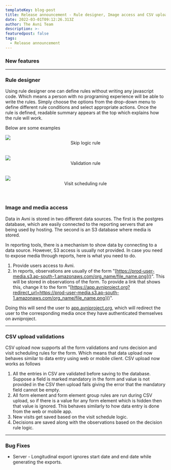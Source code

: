 ```yaml
---
templateKey: blog-post
title: Release announcement - Rule designer, Image access and CSV upload validations
date: 2022-03-01T09:12:26.313Z
author: The Avni Team
description: >-
featuredpost: false
tags:
  - Release announcement 
---
```

 

### New features

---------------------------------------------------------------------------

### Rule designer
Using rule designer one can define rules without writing any javascript code. Which means a person with no programing experience will be
able to write the rules. Simply choose the options from the drop-down menu to define different rule conditions and select appropriate actions.
Once the rule is defined, readable summary appears at the top which explains how the rule will work.

Below are some examples

![](/img/features/RD_skip_logic.gif)
<span style="display:flex;justify-content:center;">Skip logic rule</span>
<br>

![](/img/features/RD_validation_error.gif)
<span style="display:flex;justify-content:center;">Validation rule</span>
<br>


![](/img/features/RD_visit_scheduling.gif)
<span style="display:flex;justify-content:center;">Visit scheduling rule</span>
<br>
<br>

### Image and media access
Data in Avni is stored in two different data sources. The first is the postgres database, which are easily connected to the reporting servers that are being used by hosting. The second is an S3 database where media is stored.

In reporting tools, there is a mechanism to show data by connecting to a data source. However, S3 access is usually not provided. In case you need to expose media through reports, here is what you need to do.

1. Provide users access to Avni.
2. In reports, observations are usually of the form "[https://prod-user-media.s3.ap-south-1.amazonaws.com/org_name/file_name.png]()". This will be stored in observations of the form. To provide a link that shows this, change it to the form "[https://app.avniproject.org?redirect_url=https://prod-user-media.s3.ap-south-1.amazonaws.com/org_name/file_name.png]()".

Doing this will send the user to [app.avniproject.org](), which will redirect the user to the corresponding media once they have authenticated themselves on avniproject.

---------------------------------------------------------------------------

### CSV upload validations
CSV upload now supports all the form validations and runs decision and visit scheduling rules for the form. Which means that
data upload now behaves similar to data entry using web or mobile client.
CSV upload now works as follows
1. All the entries in CSV are validated before saving to the database. Suppose a field is marked mandatory in the form and value is not provided in the CSV then upload fails giving the error that the mandatory field cannot be empty.
2. All form element and form element group rules are run during CSV upload, so if there is a value for any form element which is hidden then that value is ignored. This behaves similarly to how data entry is done from the web or mobile app.
3. New visits get saved based on the visit schedule logic.
4. Decisions are saved along with the observations based on the decision rule logic.

---------------------------------------------------------------------------

### Bug Fixes
- Server - Longitudinal export ignores start date and end date while generating the exports.

